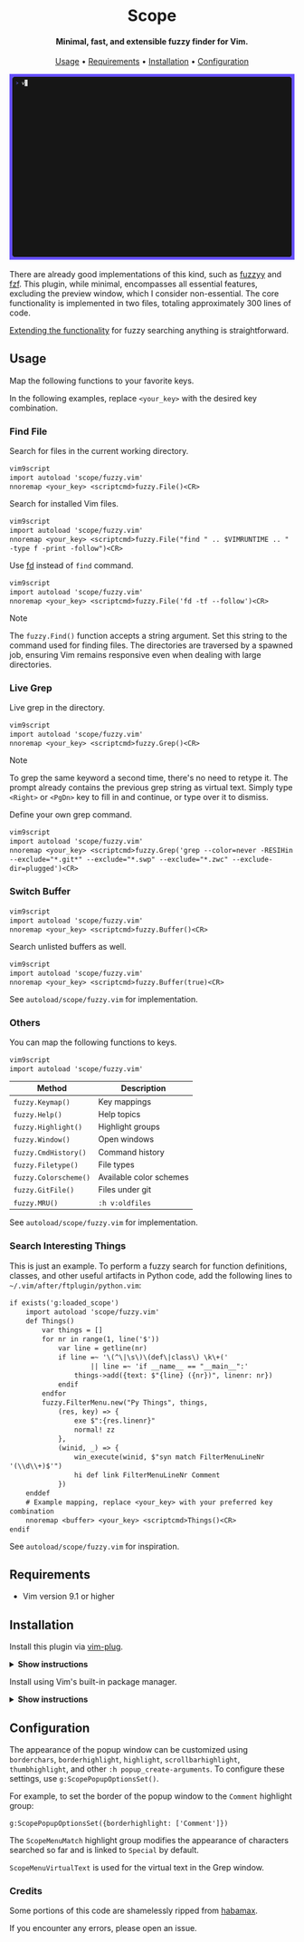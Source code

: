 <h1 align="center"> Scope </h1>

<h4 align="center">Minimal, fast, and extensible fuzzy finder for Vim. </h4>

<p align="center">
  <a href="#usage">Usage</a> •
  <a href="#requirements">Requirements</a> •
  <a href="#installation">Installation</a> •
  <a href="#configuration">Configuration</a>
</p>

![Demo](img/demo.gif)

There are already good implementations of this kind, such as [fuzzyy](https://github.com/Donaldttt/fuzzyy) and
[fzf](https://github.com/junegunn/fzf). This plugin, while minimal, encompasses all essential features, excluding the preview window, which I consider non-essential. The core functionality is implemented in two files, totaling approximately 300 lines of code.

<a href="#Search-Interesting-Things">Extending the functionality</a> for fuzzy searching anything is straightforward.

## Usage

Map the following functions to your favorite keys.

In the following examples, replace `<your_key>` with the desired key combination.

### Find File

Search for files in the current working directory.

```
vim9script
import autoload 'scope/fuzzy.vim'
nnoremap <your_key> <scriptcmd>fuzzy.File()<CR>
```

Search for installed Vim files.

```
vim9script
import autoload 'scope/fuzzy.vim'
nnoremap <your_key> <scriptcmd>fuzzy.File("find " .. $VIMRUNTIME .. " -type f -print -follow")<CR>
```

Use [fd](https://github.com/sharkdp/fd) instead of `find` command.

```
vim9script
import autoload 'scope/fuzzy.vim'
nnoremap <your_key> <scriptcmd>fuzzy.File('fd -tf --follow')<CR>
```

> [!NOTE]
> The `fuzzy.Find()` function accepts a string argument. Set this string to the command used for finding files. The directories are traversed by a spawned job, ensuring Vim remains responsive even when dealing with large directories.

### Live Grep

Live grep in the directory.

```
vim9script
import autoload 'scope/fuzzy.vim'
nnoremap <your_key> <scriptcmd>fuzzy.Grep()<CR>
```

> [!NOTE]
> To grep the same keyword a second time, there's no need to retype it. The prompt already contains the previous grep string as virtual text. Simply type `<Right>` or `<PgDn>` key to fill in and continue, or type over it to dismiss.

Define your own grep command.

```
vim9script
import autoload 'scope/fuzzy.vim'
nnoremap <your_key> <scriptcmd>fuzzy.Grep('grep --color=never -RESIHin --exclude="*.git*" --exclude="*.swp" --exclude="*.zwc" --exclude-dir=plugged')<CR>
```

### Switch Buffer

```
vim9script
import autoload 'scope/fuzzy.vim'
nnoremap <your_key> <scriptcmd>fuzzy.Buffer()<CR>
```

Search unlisted buffers as well.

```
vim9script
import autoload 'scope/fuzzy.vim'
nnoremap <your_key> <scriptcmd>fuzzy.Buffer(true)<CR>
```

See `autoload/scope/fuzzy.vim` for implementation.

### Others

You can map the following functions to keys.

```
vim9script
import autoload 'scope/fuzzy.vim'
```

Method|Description
------|-----------
`fuzzy.Keymap()` | Key mappings
`fuzzy.Help()` | Help topics
`fuzzy.Highlight()` | Highlight groups
`fuzzy.Window()` | Open windows
`fuzzy.CmdHistory()` | Command history
`fuzzy.Filetype()` | File types
`fuzzy.Colorscheme()` | Available color schemes
`fuzzy.GitFile()` | Files under git
`fuzzy.MRU()` | `:h v:oldfiles`

See `autoload/scope/fuzzy.vim` for implementation.

### Search Interesting Things

This is just an example. To perform a fuzzy search for function definitions, classes, and other useful artifacts in Python code, add the following lines to `~/.vim/after/ftplugin/python.vim`:

```
if exists('g:loaded_scope')
    import autoload 'scope/fuzzy.vim'
    def Things()
        var things = []
        for nr in range(1, line('$'))
            var line = getline(nr)
            if line =~ '\(^\|\s\)\(def\|class\) \k\+('
                    || line =~ 'if __name__ == "__main__":'
                things->add({text: $"{line} ({nr})", linenr: nr})
            endif
        endfor
        fuzzy.FilterMenu.new("Py Things", things,
            (res, key) => {
                exe $":{res.linenr}"
                normal! zz
            },
            (winid, _) => {
                win_execute(winid, $"syn match FilterMenuLineNr '(\\d\\+)$'")
                hi def link FilterMenuLineNr Comment
            })
    enddef
    # Example mapping, replace <your_key> with your preferred key combination
    nnoremap <buffer> <your_key> <scriptcmd>Things()<CR>
endif
```

See `autoload/scope/fuzzy.vim` for inspiration.

## Requirements

- Vim version 9.1 or higher

## Installation

Install this plugin via [vim-plug](https://github.com/junegunn/vim-plug).

<details><summary><b>Show instructions</b></summary>
<br>
  
Using vim9 script:

```vim
vim9script
plug#begin()
Plug 'girishji/scope.vim'
plug#end()
```

Using legacy script:

```vim
call plug#begin()
Plug 'girishji/scope.vim'
call plug#end()
```

</details>

Install using Vim's built-in package manager.

<details><summary><b>Show instructions</b></summary>
<br>
  
```bash
$ mkdir -p $HOME/.vim/pack/downloads/opt
$ cd $HOME/.vim/pack/downloads/opt
$ git clone https://github.com/girishji/scope.vim.git
```

Add the following line to your $HOME/.vimrc file.

```vim
packadd scope.vim
```

</details>

## Configuration

The appearance of the popup window can be customized using `borderchars`,
`borderhighlight`, `highlight`, `scrollbarhighlight`, `thumbhighlight`, and
other `:h popup_create-arguments`. To configure these settings, use
`g:ScopePopupOptionsSet()`.

For example, to set the border of the popup window to the `Comment` highlight group:

```vim
g:ScopePopupOptionsSet({borderhighlight: ['Comment']})
```

The `ScopeMenuMatch` highlight group modifies the appearance of characters
searched so far and is linked to `Special` by default.

`ScopeMenuVirtualText` is used for the virtual text in the Grep window.

### Credits

Some portions of this code are shamelessly ripped from [habamax](https://github.com/habamax/.vim/blob/master/autoload/).

If you encounter any errors, please open an issue.
